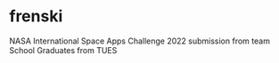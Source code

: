# frenski
NASA International Space Apps Challenge 2022 submission from team School Graduates from TUES
